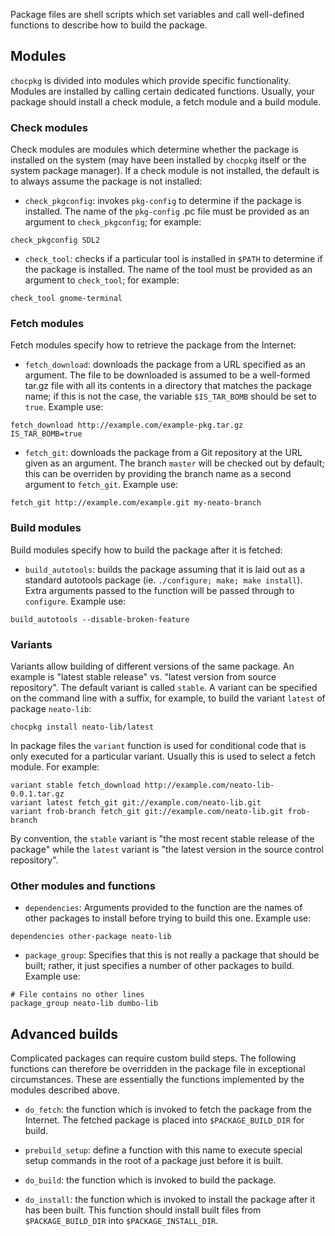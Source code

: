 
Package files are shell scripts which set variables and call well-defined
functions to describe how to build the package.

## Modules

`chocpkg` is divided into modules which provide specific functionality.
Modules are installed by calling certain dedicated functions.
Usually, your package should install a check module, a fetch module
and a build module.

### Check modules

Check modules are modules which determine whether the package is
installed on the system (may have been installed by `chocpkg` itself
or the system package manager).
If a check module is not installed, the default is to always
assume the package is not installed:

* `check_pkgconfig`: invokes `pkg-config` to determine if the package
  is installed. The name of the `pkg-config` .pc file must be provided
  as an argument to `check_pkgconfig`; for example:

```shell
check_pkgconfig SDL2
```

* `check_tool`: checks if a particular tool is installed in `$PATH`
  to determine if the package is installed. The name of the tool must
  be provided as an argument to `check_tool`; for example:

```shell
check_tool gnome-terminal
```

### Fetch modules

Fetch modules specify how to retrieve the package from the Internet:

* `fetch_download`: downloads the package from a URL specified as
  an argument.
  The file to
  be downloaded is assumed to be a well-formed tar.gz file with all its
  contents in a directory that matches the package name; if this is not
  the case, the variable `$IS_TAR_BOMB` should be set to `true`.
  Example use:

```shell
fetch_download http://example.com/example-pkg.tar.gz
IS_TAR_BOMB=true
```

* `fetch_git`: downloads the package from a Git repository at the URL
  given as an argument.
  The branch `master`
  will be checked out by default; this can be overriden by providing
  the branch name as a second argument to `fetch_git`.
  Example use:

```shell
fetch_git http://example.com/example.git my-neato-branch
```

### Build modules

Build modules specify how to build the package after it is fetched:

* `build_autotools`: builds the package assuming that it is laid out
  as a standard autotools package (ie. `./configure; make; make install`).
  Extra arguments passed to the function will be passed through to
  `configure`.
  Example use:

```shell
build_autotools --disable-broken-feature
```

### Variants

Variants allow building of different versions of the same package. An
example is "latest stable release" vs. "latest version from source
repository". The default variant is called `stable`. A variant can be
specified on the command line with a suffix, for example, to build the
variant `latest` of package `neato-lib`:

```shell
chocpkg install neato-lib/latest
```

In package files the `variant` function is used for conditional code
that is only executed for a particular variant. Usually this is used
to select a fetch module. For example:

```shell
variant stable fetch_download http://example.com/neato-lib-0.0.1.tar.gz
variant latest fetch_git git://example.com/neato-lib.git
variant frob-branch fetch_git git://example.com/neato-lib.git frob-branch
```

By convention, the `stable` variant is "the most recent stable release
of the package" while the `latest` variant is "the latest version in
the source control repository".

### Other modules and functions

* `dependencies`: Arguments provided to the function are the names
  of other packages to install before trying to build this one.
  Example use:

```shell
dependencies other-package neato-lib
```

* `package_group`: Specifies that this is not really a package that
  should be built; rather, it just specifies a number of other packages
  to build.
  Example use:

```shell
# File contains no other lines
package_group neato-lib dumbo-lib
```

## Advanced builds

Complicated packages can require custom build steps. The following functions
can therefore be overridden in the package file in exceptional circumstances.
These are essentially the functions implemented by the modules described
above.

* `do_fetch`: the function which is invoked to fetch the package from the
  Internet. The fetched package is placed into `$PACKAGE_BUILD_DIR` for
  build.

* `prebuild_setup`: define a function with this name to execute special
  setup commands in the root of a package just before it is built.

* `do_build`: the function which is invoked to build the package.

* `do_install`: the function which is invoked to install the package after
  it has been built. This function should install built files from
  `$PACKAGE_BUILD_DIR` into `$PACKAGE_INSTALL_DIR`.

